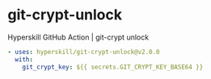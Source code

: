 # git-crypt-unlock
Hyperskill GitHub Action | git-crypt unlock


```yaml
- uses: hyperskill/git-crypt-unlock@v2.0.0
  with:
    git_crypt_key: ${{ secrets.GIT_CRYPT_KEY_BASE64 }}
```
